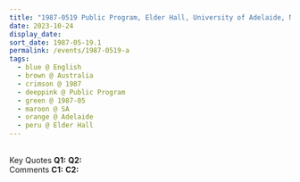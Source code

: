 ```yaml
---
title: "1987-0519 Public Program, Elder Hall, University of Adelaide, North Terrace, Adelaide, SA, Australia"
date: 2023-10-24
display_date: 
sort_date: 1987-05-19.1
permalink: /events/1987-0519-a
tags:
  - blue @ English
  - brown @ Australia
  - crimson @ 1987
  - deeppink @ Public Program
  - green @ 1987-05
  - maroon @ SA
  - orange @ Adelaide
  - peru @ Elder Hall
---
```


<br>

<wave-list>
  <list-title color="DarkSeaGreen" width="55">Key Quotes</list-title>
  <list-item color="BlanchedAlmond" width="280"><b>Q1:</b> <i></i></list-item>
  <list-item color="Lavender" width="280"><b>Q2:</b> <i></i></list-item>
</wave-list>

<br>

<wave-list>
  <list-title color="DarkSeaGreen" width="55">Comments</list-title>
  <list-item color="BlanchedAlmond" width="280"><b>C1:</b> <i></i></list-item>
  <list-item color="Lavender" width="280"><b>C2:</b> <i></i></list-item>
</wave-list>